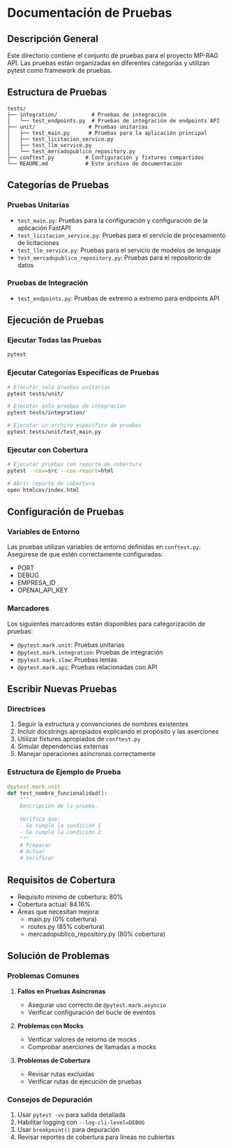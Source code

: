 # Documentación de Pruebas

## Descripción General

Este directorio contiene el conjunto de pruebas para el proyecto MP-RAG API. Las pruebas están organizadas en diferentes categorías y utilizan pytest como framework de pruebas.

## Estructura de Pruebas

```
tests/
├── integration/           # Pruebas de integración
│   └── test_endpoints.py  # Pruebas de integración de endpoints API
├── unit/                 # Pruebas unitarias
│   ├── test_main.py      # Pruebas para la aplicación principal
│   ├── test_licitacion_service.py
│   ├── test_llm_service.py
│   └── test_mercadopublico_repository.py
├── conftest.py          # Configuración y fixtures compartidos
└── README.md            # Este archivo de documentación
```

## Categorías de Pruebas

### Pruebas Unitarias
- `test_main.py`: Pruebas para la configuración y configuración de la aplicación FastAPI
- `test_licitacion_service.py`: Pruebas para el servicio de procesamiento de licitaciones
- `test_llm_service.py`: Pruebas para el servicio de modelos de lenguaje
- `test_mercadopublico_repository.py`: Pruebas para el repositorio de datos

### Pruebas de Integración
- `test_endpoints.py`: Pruebas de extremo a extremo para endpoints API

## Ejecución de Pruebas

### Ejecutar Todas las Pruebas
```bash
pytest
```

### Ejecutar Categorías Específicas de Pruebas
```bash
# Ejecutar solo pruebas unitarias
pytest tests/unit/

# Ejecutar solo pruebas de integración
pytest tests/integration/

# Ejecutar un archivo específico de pruebas
pytest tests/unit/test_main.py
```

### Ejecutar con Cobertura
```bash
# Ejecutar pruebas con reporte de cobertura
pytest --cov=src --cov-report=html

# Abrir reporte de cobertura
open htmlcov/index.html
```

## Configuración de Pruebas

### Variables de Entorno
Las pruebas utilizan variables de entorno definidas en `conftest.py`. Asegúrese de que estén correctamente configuradas:
- PORT
- DEBUG
- EMPRESA_ID
- OPENAI_API_KEY

### Marcadores
Los siguientes marcadores están disponibles para categorización de pruebas:
- `@pytest.mark.unit`: Pruebas unitarias
- `@pytest.mark.integration`: Pruebas de integración
- `@pytest.mark.slow`: Pruebas lentas
- `@pytest.mark.api`: Pruebas relacionadas con API

## Escribir Nuevas Pruebas

### Directrices
1. Seguir la estructura y convenciones de nombres existentes
2. Incluir docstrings apropiados explicando el propósito y las aserciones
3. Utilizar fixtures apropiados de `conftest.py`
4. Simular dependencias externas
5. Manejar operaciones asíncronas correctamente

### Estructura de Ejemplo de Prueba
```python
@pytest.mark.unit
def test_nombre_funcionalidad():
    """
    Descripción de la prueba.
    
    Verifica que:
    - Se cumple la condición 1
    - Se cumple la condición 2
    """
    # Preparar
    # Actuar
    # Verificar
```

## Requisitos de Cobertura

- Requisito mínimo de cobertura: 80%
- Cobertura actual: 84.16%
- Áreas que necesitan mejora:
  - main.py (0% cobertura)
  - routes.py (85% cobertura)
  - mercadopublico_repository.py (80% cobertura)

## Solución de Problemas

### Problemas Comunes
1. **Fallos en Pruebas Asíncronas**
   - Asegurar uso correcto de `@pytest.mark.asyncio`
   - Verificar configuración del bucle de eventos

2. **Problemas con Mocks**
   - Verificar valores de retorno de mocks
   - Comprobar aserciones de llamadas a mocks

3. **Problemas de Cobertura**
   - Revisar rutas excluidas
   - Verificar rutas de ejecución de pruebas

### Consejos de Depuración
1. Usar `pytest -vv` para salida detallada
2. Habilitar logging con `--log-cli-level=DEBUG`
3. Usar `breakpoint()` para depuración
4. Revisar reportes de cobertura para líneas no cubiertas 